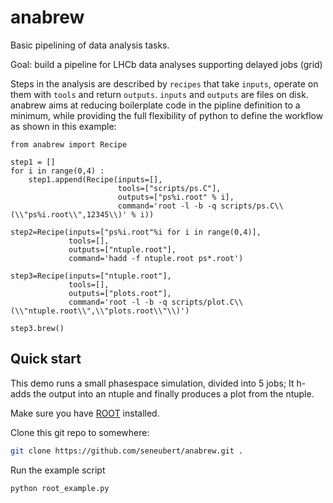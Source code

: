 # anabrew
Basic pipelining of data analysis tasks. 

Goal: build a pipeline for LHCb data analyses supporting delayed jobs (grid)

Steps in the analysis are described by `recipes` that take `inputs`, operate on them with `tools` and return `outputs`. `inputs` and `outputs` are files on disk. anabrew aims at reducing boilerplate code in the pipline definition to a minimum, while providing the full flexibility of python to define the workflow as shown in this example:
```
from anabrew import Recipe

step1 = []
for i in range(0,4) :
    step1.append(Recipe(inputs=[],
                        tools=["scripts/ps.C"],
                        outputs=["ps%i.root" % i],
                        command='root -l -b -q scripts/ps.C\\(\\"ps%i.root\\",12345\\)' % i))
    
step2=Recipe(inputs=["ps%i.root"%i for i in range(0,4)], 
             tools=[],
             outputs=["ntuple.root"],
             command='hadd -f ntuple.root ps*.root')

step3=Recipe(inputs=["ntuple.root"],
             tools=[],
             outputs=["plots.root"],
             command='root -l -b -q scripts/plot.C\\(\\"ntuple.root\\",\\"plots.root\\"\\)')

step3.brew()

``` 


## Quick start

This demo runs a small phasespace simulation, divided into 5 jobs; It 
h-adds the output into an ntuple and finally produces a plot from the ntuple. 

Make sure you have [ROOT](http://root.cern.ch) installed.

Clone this git repo to somewhere:
````bash
git clone https://github.com/seneubert/anabrew.git .
````

Run the example script
````bash
python root_example.py 
````

